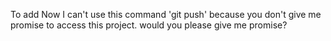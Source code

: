 To add
Now I can't use this command 'git push' because you don't give me promise to access this project.
would you please give me promise?
